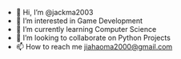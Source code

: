 - 👋 Hi, I’m @jackma2003
- 👀 I’m interested in Game Development
- 🌱 I’m currently learning Computer Science 
- 💞️ I’m looking to collaborate on Python Projects
- 📫 How to reach me jiahaoma2000@gmail.com

<!---
jackma2003/jackma2003 is a ✨ special ✨ repository because its `README.md` (this file) appears on your GitHub profile.
You can click the Preview link to take a look at your changes.
--->
